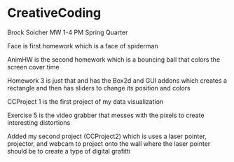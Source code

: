 # CreativeCoding
Brock Soicher
MW 1-4 PM
Spring Quarter

Face is first homework which is a face of spiderman

AnimHW is the second homework which is a bouncing ball that colors the screen cover time

Homework 3 is just that and has the Box2d and GUI addons which creates a rectangle and then has sliders to change its position and colors

CCProject 1 is the first project of my data visualization

Exercise 5 is the video grabber that messes with the pixels to create interesting distortions

Added my second project (CCProject2) which is uses a laser pointer, projector, and webcam to project onto the wall where the laser pointer should be to create a type of digital grafitti
